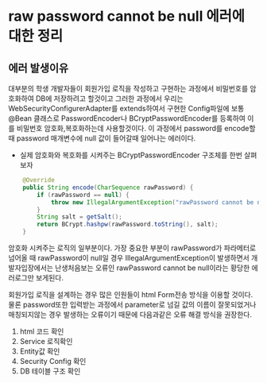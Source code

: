# raw password cannot be null 에러에 대한 정리

## 에러 발생이유

대부분의 학생 개발자들이 회원가입 로직을 작성하고 구현하는 과정에서 비밀번호를 암호화하여 DB에 저장하려고 할것이고
그러한 과정에서 우리는 WebSecurityConfigurerAdapter를 extends하여서 구현한 Config파일에
보통 @Bean 클래스로 PasswordEncoder나 BCryptPasswordEncoder를 등록하여 이를 비밀번호 암호화,복호화하는데
사용할것이다. 이 과정에서 password를 encode할 때 password 매개변수에 null 값이 들어갈때 일어나는 에러이다.

* 실제 암호화와 복호화를 시켜주는 BCryptPasswordEncoder 구조체를 한번 살펴보자

```java
    @Override
	public String encode(CharSequence rawPassword) {
		if (rawPassword == null) {
			throw new IllegalArgumentException("rawPassword cannot be null");
		}
		String salt = getSalt();
		return BCrypt.hashpw(rawPassword.toString(), salt);
	}
```
암호화 시켜주는 로직의 일부분이다. 가장 중요한 부분이 rawPassword가 파라메터로 넘어올 때 rawPassword이 null일 경우
IllegalArgumentException이 발생하면서 개발자입장에서는 난생처음보는 오류인 rawPassword cannot be null이라는 황당한 에러로그만 보게된다.

회원가입 로직을 설계하는 경우 많은 인원들이 html Form전송 방식을 이용할 것이다.
물론 password또한 입력받는 과정에서 parameter로 넘길 값의 이름이 잘못되었거나 매칭되지않는 경우 발생하는 오류이기 때문에 
다음과같은 오류 해결 방식을 권장한다.

1. html 코드 확인
2. Service 로직확인
3. Entity값 확인
4. Security Config 확인
5. DB 테이블 구조 확인 